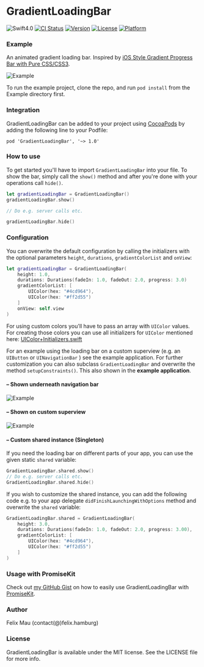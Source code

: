 GradientLoadingBar
====================

![Swift4.0](https://img.shields.io/badge/Swift-4.0-green.svg?style=flat) [![CI Status](http://img.shields.io/travis/fxm90/GradientLoadingBar.svg?style=flat)](https://travis-ci.org/fxm90/GradientLoadingBar) [![Version](https://img.shields.io/cocoapods/v/GradientLoadingBar.svg?style=flat)](http://cocoapods.org/pods/GradientLoadingBar) [![License](https://img.shields.io/cocoapods/l/GradientLoadingBar.svg?style=flat)](http://cocoapods.org/pods/GradientLoadingBar) [![Platform](https://img.shields.io/cocoapods/p/GradientLoadingBar.svg?style=flat)](http://cocoapods.org/pods/GradientLoadingBar)

### Example
An animated gradient loading bar.
Inspired by [iOS Style Gradient Progress Bar with Pure CSS/CSS3](https://codepen.io/marcobiedermann/pen/LExXWW).

![Example](http://felix.hamburg/files/github/gradient-loading-bar/screen.gif)

To run the example project, clone the repo, and run `pod install` from the Example directory first.

### Integration
GradientLoadingBar can be added to your project using [CocoaPods](https://cocoapods.org/) by adding the following line to your Podfile:
```
pod 'GradientLoadingBar', '~> 1.0'
```
### How to use
To get started you'll have to import `GradientLoadingBar` into your file. To show the bar, simply call the `show()` method and after you're done with your operations call `hide()`.
```swift
let gradientLoadingBar = GradientLoadingBar()
gradientLoadingBar.show()

// Do e.g. server calls etc.

gradientLoadingBar.hide()
```
### Configuration
You can overwrite the default configuration by calling the initializers with the optional parameters `height`, `durations`, `gradientColorList` and `onView`:
```swift
let gradientLoadingBar = GradientLoadingBar(
    height: 1.0,
    durations: Durations(fadeIn: 1.0, fadeOut: 2.0, progress: 3.0)
    gradientColorList: [
        UIColor(hex: "#4cd964"),
        UIColor(hex: "#ff2d55")
    ]
    onView: self.view
)
```
For using custom colors you'll have to pass an array with `UIColor` values. For creating those colors you can use all initializers for `UIColor` mentioned here: [UIColor+Initializers.swift](https://gist.github.com/fxm90/1350d27abf92af3be59aaa9eb72c9310)

For an example using the loading bar on a custom superview (e.g. an `UIButton` or `UINavigationBar` ) see the example application. For further customization you can also subclass `GradientLoadingBar` and overwrite the method `setupConstraints()`. This also shown in the __example application__.

#### – Shown underneath navigation bar
![Example](http://felix.hamburg/files/github/gradient-loading-bar/navigation-bar.jpg)

#### – Shown on custom superview
![Example](http://felix.hamburg/files/github/gradient-loading-bar/uibutton.jpg)

#### – Custom shared instance (Singleton)
If you need the loading bar on different parts of your app, you can use the given static `shared` variable:
```swift
GradientLoadingBar.shared.show()
// Do e.g. server calls etc.
GradientLoadingBar.shared.hide()
```
If you wish to customize the shared instance, you can add the following code e.g. to your app delegate `didFinishLaunchingWithOptions` method and overwrite the `shared` variable:
```swift
GradientLoadingBar.shared = GradientLoadingBar(
    height: 3.0,
    durations: Durations(fadeIn: 1.0, fadeOut: 2.0, progress: 3.00),
    gradientColorList: [
        UIColor(hex: "#4cd964"),
        UIColor(hex: "#ff2d55")
    ]
)
```

### Usage with PromiseKit
Check out [my GitHub Gist](https://gist.github.com/fxm90/698554e8335f34e0c6ab95194a4678fb) on how to easily use GradientLoadingBar with [PromiseKit](http://promisekit.org/).

### Author
Felix Mau (contact(@)felix.hamburg)

### License

GradientLoadingBar is available under the MIT license. See the LICENSE file for more info.
